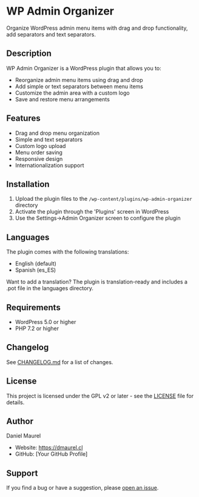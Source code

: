# WP Admin Organizer

Organize WordPress admin menu items with drag and drop functionality, add separators and text separators.

## Description

WP Admin Organizer is a WordPress plugin that allows you to:
- Reorganize admin menu items using drag and drop
- Add simple or text separators between menu items
- Customize the admin area with a custom logo
- Save and restore menu arrangements

## Features

- Drag and drop menu organization
- Simple and text separators
- Custom logo upload
- Menu order saving
- Responsive design
- Internationalization support

## Installation

1. Upload the plugin files to the `/wp-content/plugins/wp-admin-organizer` directory
2. Activate the plugin through the 'Plugins' screen in WordPress
3. Use the Settings->Admin Organizer screen to configure the plugin

## Languages

The plugin comes with the following translations:
- English (default)
- Spanish (es_ES)

Want to add a translation? The plugin is translation-ready and includes a .pot file in the languages directory.

## Requirements

- WordPress 5.0 or higher
- PHP 7.2 or higher

## Changelog

See [CHANGELOG.md](CHANGELOG.md) for a list of changes.

## License

This project is licensed under the GPL v2 or later - see the [LICENSE](LICENSE) file for details.

## Author

Daniel Maurel
- Website: https://dmaurel.cl
- GitHub: [Your GitHub Profile]

## Support

If you find a bug or have a suggestion, please [open an issue](https://github.com/yourusername/wp-admin-organizer/issues).